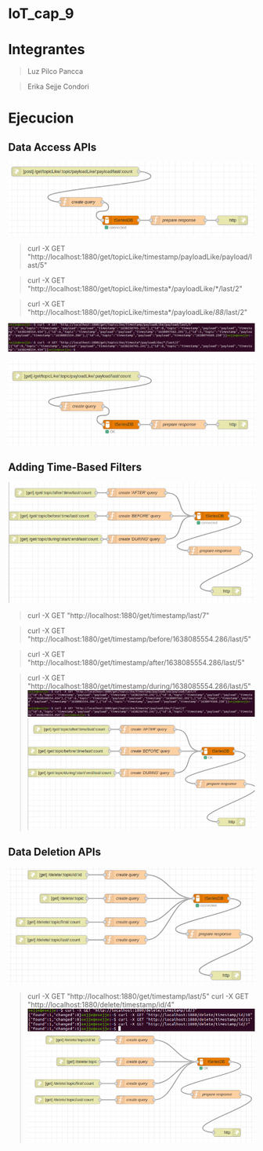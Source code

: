 # IoT_cap_9
# Integrantes
> Luz Pilco Pancca 

> Erika Sejje Condori

# Ejecucion

## Data Access APIs
![Data Access APIs](https://github.com/esejjec/IoT_Cap9/blob/main/img/figure10.png?raw=true)

> curl -X GET "http://localhost:1880/get/topicLike/timestamp/payloadLike/payload/last/5"

> curl -X GET "http://localhost:1880/get/topicLike/timesta*/payloadLike/*/last/2"

> curl -X GET "http://localhost:1880/get/topicLike/timesta*/payloadLike/*88*/last/2"

![curl](https://github.com/esejjec/IoT_Cap9/blob/main/img/curl_topicLike.png?raw=true)

![Data Access APIs](https://github.com/esejjec/IoT_Cap9/blob/main/img/figure11.png?raw=true)

## Adding Time-Based Filters
![Adding Time-Based Filters](https://github.com/esejjec/IoT_Cap9/blob/main/img/figure20.png?raw=true)
> curl -X GET "http://localhost:1880/get/timestamp/last/7"

> curl -X GET "http://localhost:1880/get/timestamp/before/1638085554.286/last/5"

> curl -X GET "http://localhost:1880/get/timestamp/after/1638085554.286/last/5"

> curl -X GET "http://localhost:1880/get/timestamp/during/1638085554.286/last/5"
![curl](https://github.com/esejjec/IoT_Cap9/blob/main/img/curl_topicLike.png?raw=true)
![Adding Time-Based Filters](https://github.com/esejjec/IoT_Cap9/blob/main/img/figure21.png?raw=true)

## Data Deletion APIs
![Deletes](https://github.com/esejjec/IoT_Cap9/blob/main/img/figure30.png?raw=true)
> curl -X GET "http://localhost:1880/get/timestamp/last/5"
> curl -X GET "http://localhost:1880/delete/timestamp/id/4"
![curl](https://github.com/esejjec/IoT_Cap9/blob/main/img/curl_delete.png?raw=true)
![Delete](https://github.com/esejjec/IoT_Cap9/blob/main/img/figure31.png?raw=true)
